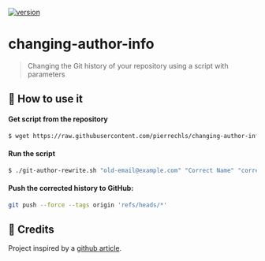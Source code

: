 [![version](https://img.shields.io/badge/version-1.0.0-green.svg?style=flat-square)](https://github.com/pierrechls/changing-author-info)

# changing-author-info

> Changing the Git history of your repository using a script with parameters

## :rocket: How to use it

#### Get script from the repository

```bash
$ wget https://raw.githubusercontent.com/pierrechls/changing-author-info/master/git-author-rewrite.sh
```

#### Run the script

```bash
$ ./git-author-rewrite.sh "old-email@example.com" "Correct Name" "correct-email@example.com"
```

#### Push the corrected history to GitHub:

```bash
git push --force --tags origin 'refs/heads/*'
```

## :tada: Credits

Project inspired by a [github article](https://help.github.com/articles/changing-author-info/).
